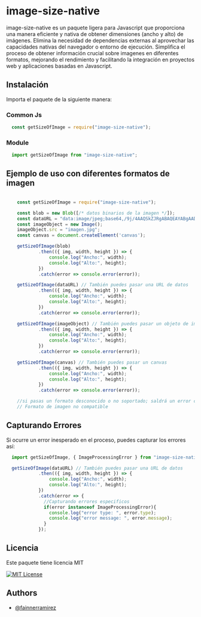
# image-size-native

image-size-native es un paquete ligera para Javascript que proporciona una manera eficiente y nativa de obtener dimensiones (ancho y alto) de imágenes. Elimina la necesidad de dependencias externas al aprovechar las capacidades nativas del navegador o entorno de ejecución. Simplifica el proceso de obtener información crucial sobre imagenes en diferentes formatos, mejorando el rendimiento y facilitando la integración en proyectos web y aplicaciones basadas en Javascript.

## Instalación

Importa el paquete de la siguiente manera:

### Common Js

```javascript
  const getSizeOfImage = require("image-size-native");
```

### Module

```javascript
  import getSizeOfImage from "image-size-native";
```
    
## Ejemplo de uso con diferentes formatos de imagen

```javascript

    const getSizeOfImage = require("image-size-native");

    const blob = new Blob([/* datos binarios de la imagen */]);
    const dataURL = "data:image/jpeg;base64,/9j/4AAQSkZJRgABAQEAYABgAAD/...";
    const imageObject = new Image();
    imageObject.src = "imagen.jpg";
    const canvas = document.createElement('canvas');

    getSizeOfImage(blob)
            .then(({ img, width, height }) => {
                console.log("Ancho:", width);
                console.log("Alto:", height);
            })
            .catch(error => console.error(error));

    getSizeOfImage(dataURL) // También puedes pasar una URL de datos
            .then(({ img, width, height }) => {
                console.log("Ancho:", width);
                console.log("Alto:", height);
            })
            .catch(error => console.error(error));

    getSizeOfImage(imageObject) // También puedes pasar un objeto de imagen
            .then(({ img, width, height }) => {
                console.log("Ancho:", width);
                console.log("Alto:", height);
            })
            .catch(error => console.error(error));

    getSizeOfImage(canvas) // También puedes pasar un canvas
            .then(({ img, width, height }) => {
                console.log("Ancho:", width);
                console.log("Alto:", height);
            })
            .catch(error => console.error(error));

    //si pasas un formato desconocido o no soportado; saldrá un error con el mensaje:
    // Formato de imagen no compatible
```

## Capturando Errores 

Si ocurre un error inesperado en el proceso, puedes capturar los errores así: 

```javascript
  import getSizeOfImage, { ImageProcessingError } from "image-size-native";

  getSizeOfImage(dataURL) // También puedes pasar una URL de datos
            .then(({ img, width, height }) => {
                console.log("Ancho:", width);
                console.log("Alto:", height);
            })
            .catch(error => {
              //Capturando errores especificos
              if(error instanceof ImageProcessingError){
                console.log("error type: ", error.type);
                console.log("error message: ", error.message);
              }
            });
```

## Licencia

Este paquete tiene licencia MIT

[![MIT License](https://img.shields.io/badge/License-MIT-green.svg)](https://choosealicense.com/licenses/mit/)


## Authors

- [@fainnerramirez](https://github.com/fainnerramirez)


